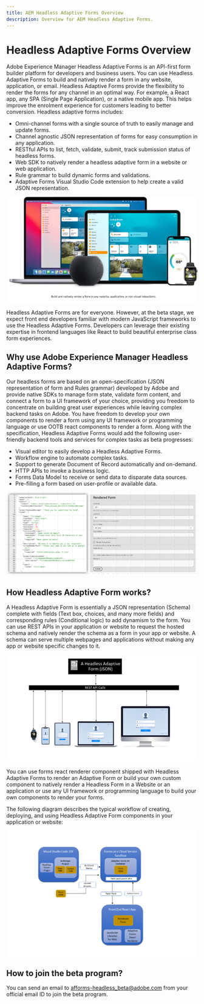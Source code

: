 ```yaml
---
title: AEM Headless Adaptive Forms Overview
description: Overview for AEM Headless Adaptive Forms.
---
```


# Headless Adaptive Forms Overview

Adobe Experience Manager Headless Adaptive Forms is an API-first form builder platform for developers and business users. You can use Headless Adaptive Forms to build and natively render a form in any website, application, or email. <!-- You can also use Headless Adaptive Forms to build custom data capture experiences for voice based or non-visual interactions. --> Headless Adaptive Forms provide the flexibility to render the forms for any channel in an optimal way. For example, a React app, any  SPA (Single Page Application), or a native mobile app. This helps improve the enrolment experience for customers leading to better conversion. Headless adaptive forms includes:

* Omni-channel forms with a single source of truth to easily manage and update forms.
* Channel agnostic JSON representation of forms for easy consumption in any application.
* RESTful APIs to list, fetch, validate, submit, track submission status of headless forms.
* Web SDK to natively render a headless adaptive form in a website or web application.
* Rule grammar to build dynamic forms and validations.
* Adaptive Forms Visual Studio Code extension to help create a valid JSON representation.  

![Build and natively render a form in any website, an application, or non-visual inteactions](/help/assets/headless-forms-for-any-device.jpg)

Headless Adaptive Forms are for everyone. However, at the beta stage, we expect front end developers familiar with modern JavaScript frameworks to use the Headless Adaptive Forms. Developers can leverage their existing expertise in frontend languages like React to build beautiful enterprise class form experiences.

## Why use Adobe Experience Manager Headless Adaptive Forms?

Our headless forms are based on an open-specification (JSON representation of form and Rules grammar) developed by Adobe and provide native SDKs to manage form state, validate form content, and connect a form to a UI framework of your choice, providing you freedom to concentrate on building great user experiences while leaving complex backend tasks on Adobe. You have freedom to develop your own components to render a form using any UI framework or programming language or use OOTB react components to render a form. Along with the specification, Headless Adaptive Forms would add the following user-friendly backend tools and services for complex tasks as beta progresses:

* Visual editor to easily develop a Headless Adaptive Forms.
* Workflow engine to automate complex tasks.
* Support to generate Document of Record automatically and on-demand.
* HTTP APIs to invoke a business logic.
* Forms Data Model to receive or send data to disparate data sources.
* Pre-filling a form based on user-profile or available data.

![JSON Form Model And Rendition](/help/assets/rendered-headless-form.png)

## How Headless Adaptive Form works?

A Headless Adaptive Form is essentially a JSON representation (Schema) complete with fields (Text box, choices, and many more fields) and corresponding rules (Conditional logic) to add dynamism to the form. You can use REST APIs in your application or website to request the hosted schema and natively render the schema as a form in your app or website. A schema can serve multiple webpages and applications without making any app or website specific changes to it.

![How Headless Adaptive Form works](/help/assets/how-headless-adaprive-forms-work.png)

You can use forms react renderer component shipped with Headless Adaptive Forms to render an Adaptive Form or build your own custom component to natively render a Headless Form in a Website or an application or use any UI framework or programming language to build your own components to render your forms.

The following diagram describes the typical workflow of creating, deploying, and using Headless Adaptive Form components in your application or website:

![How Headless Adaptive Form works](/help/assets/artifacts.png)

## How to join the beta program?

You can send an email to afforms-headless_beta@adobe.com from your official email ID to join the beta program.

